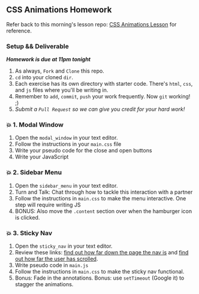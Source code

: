 ## CSS Animations Homework
Refer back to this morning's lesson repo: [CSS Animations Lesson](https://git.generalassemb.ly/sei-nyc-jeopardy/css-animation) for reference.

### Setup && Deliverable
***Homework is due at 11pm tonight***

1. As always, `Fork` and `Clone` this repo.
2. `cd` into your cloned `dir`.
3. Each exercise has its own directory with starter code. There's `html`, `css`, and `js` files where you'll be writing in.
4. Remember to `add`, `commit`, `push` your work frequently. Now `git` working! ;)
5. *Submit a `Pull Request` so we can give you credit for your hard work!*


### 💥 1. Modal Window
1. Open the `modal_window` in your text editor.
2. Follow the instructions in your `main.css` file
3. Write your pseudo code for the close and open buttons
4. Write your JavaScript

### 💥 2. Sidebar Menu
1. Open the `sidebar_menu` in your text editor.
2. Turn and Talk: Chat through how to tackle this interaction with a partner
3. Follow the instructions in `main.css` to make the menu interactive. One step will require writing JS
4. BONUS: Also move the `.content` section over when the hamburger icon is clicked.

### 💥 3. Sticky Nav
1. Open the `sticky_nav` in your text editor.
2. Review these links: [find out how far down the page the nav is](https://stackoverflow.com/questions/7778580/how-to-find-the-vertical-distance-from-top-in-px-of-an-element-using-jquery) and [find out how far the user has scrolled](https://stackoverflow.com/questions/1283040/how-can-you-use-jquery-measure-how-far-down-the-user-has-scrolled).
3. Write pseudo code in `main.js`
4. Follow the instructions in `main.css` to make the sticky nav functional.
5. Bonus: Fade in the annotations. Bonus: use `setTimeout` (Google it) to stagger the animations.
